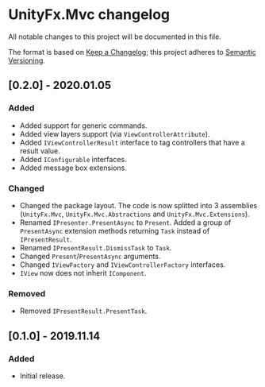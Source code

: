# UnityFx.Mvc changelog
All notable changes to this project will be documented in this file.

The format is based on [Keep a Changelog](http://keepachangelog.com/); this project adheres to [Semantic Versioning](http://semver.org/).

## [0.2.0] - 2020.01.05

### Added
- Added support for generic commands.
- Added view layers support (via `ViewControllerAttribute`).
- Added `IViewControllerResult` interface to tag controllers that have a result value.
- Added `IConfigurable` interfaces.
- Added message box extensions.

### Changed
- Changed the package layout. The code is now splitted into 3 assemblies (`UnityFx.Mvc`, `UnityFx.Mvc.Abstractions` and `UnityFx.Mvc.Extensions`).
- Renamed `IPresenter.PresentAsync` to `Present`. Added a group of `PresentAsync` extension methods returning `Task` instead of `IPresentResult`.
- Renamed `IPresentResult.DismissTask` to `Task`.
- Changed `Present`/`PresentAsync` arguments.
- Changed `IViewFactory` and `IViewControllerFactory` interfaces.
- `IView` now does not inherit `IComponent`.

### Removed
- Removed `IPresentResult.PresentTask`.

## [0.1.0] - 2019.11.14

### Added
- Initial release.

